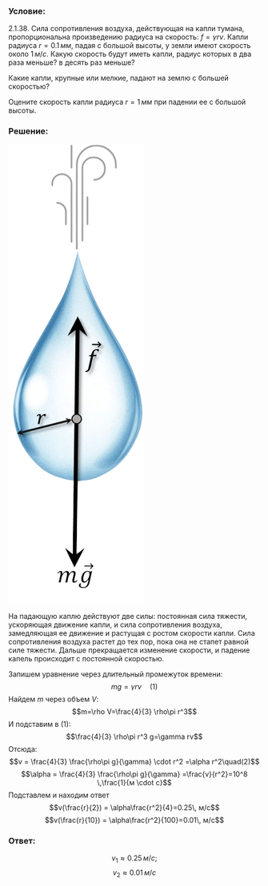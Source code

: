 ###  Условие: 

$2.1.38.$ Сила сопротивления воздуха, действующая на капли тумана, пропорциональна произведению радиуса на скорость: $f = \gamma rv$. Капли радиуса $r = 0.1 \,мм$, падая с большой высоты, у земли имеют скорость около $1 \,м/с$. Какую скорость будут иметь капли, радиус которых в два раза меньше? в десять раз меньше? 

Какие капли, крупные или мелкие, падают на землю с большей скоростью? 

Оцените скорость капли радиуса $r = 1 \,мм$ при падении ее с большой высоты. 

###  Решение: 

![ Силы действующие на каплю |272x918, 14%](../../img/2.1.38/sol.png)

На падающую каплю действуют две силы: постоянная сила тяжести, ускоряющая движение капли, и сила сопротивления воздуха, замедляющая ее движение и растущая с ростом скорости капли. Сила сопротивления воздуха растет до тех пор, пока она не стапет равной силе тяжести. Дальше прекращается изменение скорости, и падение капель происходит с постоянной скоростью. 

Запишем уравнение через длительный промежуток времени: $$mg=\gamma rv\quad(1)$$ Найдем $m$ через объем $V$: $$m=\rho V=\frac{4}{3} \rho\pi r^3$$ И подставим в $(1)$: $$\frac{4}{3} \rho\pi r^3 g=\gamma rv$$ Отсюда: $$v = \frac{4}{3} \frac{\rho\pi g}{\gamma} \cdot r^2 =\alpha r^2\quad(2)$$ $$\alpha = \frac{4}{3} \frac{\rho\pi g}{\gamma} =\frac{v}{r^2}=10^8 \,\frac{1}{м \cdot с}$$ Подставлем и находим ответ $$v(\frac{r}{2}) = \alpha\frac{r^2}{4}=0.25\, м/с$$ $$v(\frac{r}{10}) = \alpha\frac{r^2}{100}=0.01\, м/с$$ 

###  Ответ: 

$$v_1 \approx 0.25 \,м/с;$$ $$v_2 \approx 0.01 \,м/с$$ 
